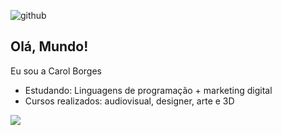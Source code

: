 ![github](https://user-images.githubusercontent.com/111787178/189528531-e6d535b6-bfe8-4768-b788-1eedfd30d338.gif)
## Olá, Mundo! ##
 Eu sou a Carol Borges 
 - Estudando: Linguagens de programação + marketing digital
 - Cursos realizados: audiovisual, designer, arte e 3D
 
<div>
<a href= "mailto:carolinaborgesdonascimento49@gmail.com"><img src="https://img.shields.io/badge/Gmail-D14836?style=for-the-badge&logo=gmail&logoColor=white" target="_blank"></a>
<div>
<a href= "https://img.shields.io/badge/Adobe%20after%20affects-CF96FD?style=for-the-badge&logo=Adobe%20after%20effects&logoColor=393665" traget="_balnk"></a>

